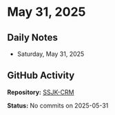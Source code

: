 ﻿# May 31, 2025

## Daily Notes

- Saturday, May 31, 2025

## GitHub Activity

**Repository:** [SSJK-CRM](https://github.com/Rupali59/SSJK-CRM)

**Status:** No commits on 2025-05-31
